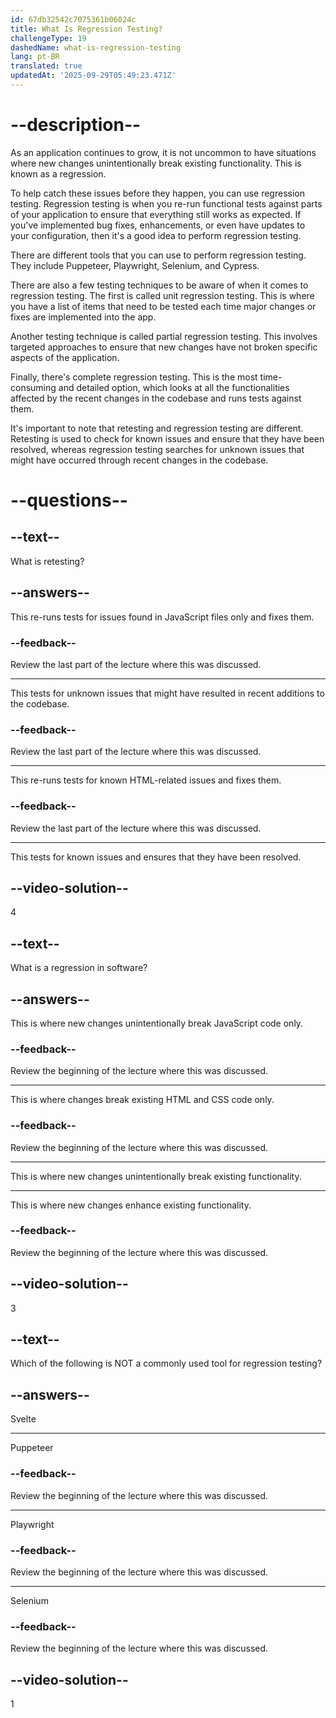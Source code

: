 ```yaml
---
id: 67db32542c7075361b06024c
title: What Is Regression Testing?
challengeType: 19
dashedName: what-is-regression-testing
lang: pt-BR
translated: true
updatedAt: '2025-09-29T05:49:23.471Z'
---
```


# --description--

As an application continues to grow, it is not uncommon to have situations where new changes unintentionally break existing functionality. This is known as a regression.

To help catch these issues before they happen, you can use regression testing. Regression testing is when you re-run functional tests against parts of your application to ensure that everything still works as expected. If you've implemented bug fixes, enhancements, or even have updates to your configuration, then it's a good idea to perform regression testing.

There are different tools that you can use to perform regression testing. They include Puppeteer, Playwright, Selenium, and Cypress.

There are also a few testing techniques to be aware of when it comes to regression testing. The first is called unit regression testing. This is where you have a list of items that need to be tested each time major changes or fixes are implemented into the app.

Another testing technique is called partial regression testing. This involves targeted approaches to ensure that new changes have not broken specific aspects of the application.

Finally, there's complete regression testing. This is the most time-consuming and detailed option, which looks at all the functionalities affected by the recent changes in the codebase and runs tests against them.

It's important to note that retesting and regression testing are different. Retesting is used to check for known issues and ensure that they have been resolved, whereas regression testing searches for unknown issues that might have occurred through recent changes in the codebase.

# --questions--

## --text--

What is retesting?

## --answers--

This re-runs tests for issues found in JavaScript files only and fixes them.

### --feedback--

Review the last part of the lecture where this was discussed.

---

This tests for unknown issues that might have resulted in recent additions to the codebase.

### --feedback--

Review the last part of the lecture where this was discussed.

---

This re-runs tests for known HTML-related issues and fixes them.

### --feedback--

Review the last part of the lecture where this was discussed.

---

This tests for known issues and ensures that they have been resolved.

## --video-solution--

4

## --text--

What is a regression in software?

## --answers--

This is where new changes unintentionally break JavaScript code only.

### --feedback--

Review the beginning of the lecture where this was discussed.

---

This is where changes break existing HTML and CSS code only.

### --feedback--

Review the beginning of the lecture where this was discussed.

---

This is where new changes unintentionally break existing functionality.

---

This is where new changes enhance existing functionality.

### --feedback--

Review the beginning of the lecture where this was discussed.

## --video-solution--

3

## --text--

Which of the following is NOT a commonly used tool for regression testing?

## --answers--

Svelte

---

Puppeteer

### --feedback--

Review the beginning of the lecture where this was discussed.

---

Playwright

### --feedback--

Review the beginning of the lecture where this was discussed.

---

Selenium

### --feedback--

Review the beginning of the lecture where this was discussed.

## --video-solution--

1
